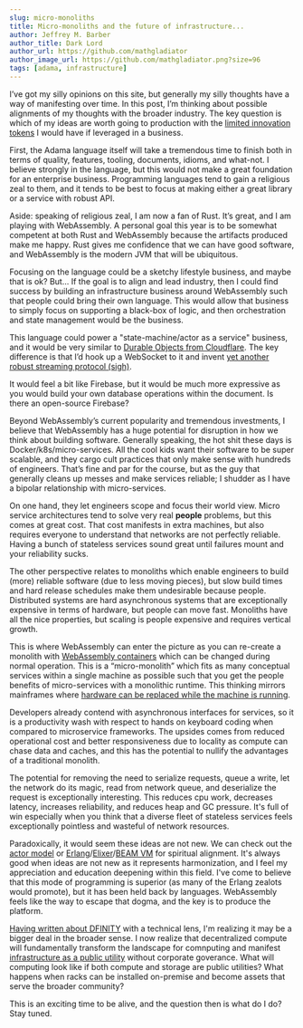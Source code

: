 ```yaml
---
slug: micro-monoliths
title: Micro-monoliths and the future of infrastructure...
author: Jeffrey M. Barber
author_title: Dark Lord
author_url: https://github.com/mathgladiator
author_image_url: https://github.com/mathgladiator.png?size=96
tags: [adama, infrastructure]
---
```


I’ve got my silly opinions on this site, but generally my silly thoughts have a way of manifesting over time. In this post, I’m thinking about possible alignments of my thoughts with the broader industry. The key question is which of my ideas are worth going to production with the [limited innovation tokens](http://boringtechnology.club/) I would have if leveraged in a business.

First, the Adama language itself will take a tremendous time to finish both in terms of quality, features, tooling, documents, idioms, and what-not. I believe strongly in the language, but this would not make a great foundation for an enterprise business. Programming languages tend to gain a religious zeal to them, and it tends to be best to focus at making either a great library or a service with robust API.

Aside: speaking of religious zeal, I am now a fan of Rust. It’s great, and I am playing with WebAssembly. A personal goal this year is to be somewhat competent at both Rust and WebAssembly because the artifacts produced make me happy. Rust gives me confidence that we can have good software, and WebAssembly is the modern JVM that will be ubiquitous.

Focusing on the language could be a sketchy lifestyle business, and maybe that is ok? But... If the goal is to align and lead industry, then I could find success by building an infrastructure business around WebAssembly such that people could bring their own language.  This would allow that business to simply focus on supporting a black-box of logic, and then orchestration and state management would be the business.

This language could power a "state-machine/actor as a service" business, and it would be very similar to [Durable Objects from Cloudflare](https://developers.cloudflare.com/workers/learning/using-durable-objects). The key difference is that I’d hook up a WebSocket to it and invent [yet another robust streaming protocol (sigh)](https://patents.google.com/patent/EP3790253A1/en).

It would feel a bit like Firebase, but it would be much more expressive as you would build your own database operations within the document. Is there an open-source Firebase?

Beyond WebAssembly’s current popularity and tremendous investments, I believe that WebAssembly has a huge potential for disruption in how we think about building software. Generally speaking, the hot shit these days is Docker/k8s/micro-services. All the cool kids want their software to be super scalable, and they cargo cult practices that only make sense with hundreds of engineers. That’s fine and par for the course, but as the guy that generally cleans up messes and make services reliable; I shudder as I have a bipolar relationship with micro-services.

On one hand, they let engineers scope and focus their world view. Micro service architectures tend to solve very real **people** problems, but this comes at great cost. That cost manifests in extra machines, but also requires everyone to understand that networks are not perfectly reliable. Having a bunch of stateless services sound great until failures mount and your reliability sucks.

The other perspective relates to monoliths which enable engineers to build (more) reliable software (due to less moving pieces), but slow build times and hard release schedules make them undesirable because people. Distributed systems are hard asynchronous systems that are exceptionally expensive in terms of hardware, but people can move fast. Monoliths have all the nice properties, but scaling is people expensive and requires vertical growth.

This is where WebAssembly can enter the picture as you can re-create a monolith with [WebAssembly containers](https://github.com/deislabs/krustlet/) which can be changed during normal operation. This is a “micro-monolith” which fits as many conceptual services within a single machine as possible such that you get the people benefits of micro-services with a monolithic runtime. This thinking mirrors mainframes where [hardware can be replaced while the machine is running](https://www.youtube.com/watch?v=ipe-WywAnA0).

Developers already contend with asynchronous interfaces for services, so it is a productivity wash with respect to hands on keyboard coding when compared to microservice frameworks. The upsides comes from reduced operational cost and better responsiveness due to locality as compute can chase data and caches, and this has the potential to nullify the advantages of a traditional monolith.

The potential for removing the need to serialize requests, queue a write, let the network do its magic, read from network queue, and deserialize the request is exceptionally interesting. This reduces cpu work, decreases latency, increases reliability, and reduces heap and GC pressure. It's full of win especially when you think that a diverse fleet of stateless services feels exceptionally pointless and wasteful of network resources.

Paradoxically, it would seem these ideas are not new. We can check out the [actor model](https://en.wikipedia.org/wiki/Actor_model) or [Erlang](https://www.erlang.org/)/[Elixer](https://elixir-lang.org/)/[BEAM VM](https://en.wikipedia.org/wiki/BEAM_(Erlang_virtual_machine)) for spiritual alignment. It's always good when ideas are not new as it represents harmonization, and I feel my appreciation and education deepening within this field. I've come to believe that this mode of programming is superior (as many of the Erlang zealots would promote), but it has been held back by languages. WebAssembly feels like the way to escape that dogma, and the key is to produce the platform.

[Having written about DFINITY](/blog/wrapping-head-dfinity-internet-computer) with a technical lens, I'm realizing it may be a bigger deal in the broader sense. I now realize that decentralized compute will fundamentally transform the landscape for comnputing and manifest [infrastructure as a public utility](https://www.youtube.com/watch?v=vMKNUylmanQ) without corporate goverance. What will computing look like if both compute and storage are public utilities? What happens when racks can be installed on-premise and become assets that serve the broader community?

This is an exciting time to be alive, and the question then is what do I do? Stay tuned.